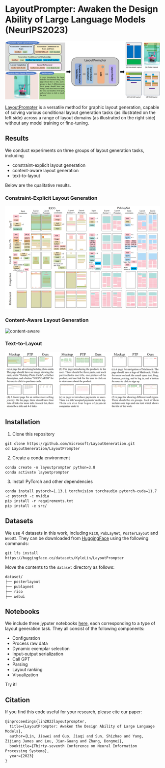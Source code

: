 # LayoutPrompter: Awaken the Design Ability of Large Language Models (NeurIPS2023)

![LayoutPrompter](./images/teaser.png)

[LayoutPrompter](https://arxiv.org/pdf/2311.06495.pdf) is a versatile method for graphic layout generation, capable of solving various conditional layout generation tasks (as illustrated on the left side) across a range of layout domains (as illustrated on the right side) without any model training or fine-tuning.

## Results

We conduct experiments on three groups of layout generation tasks, including
- constraint-explicit layout generation
- content-aware layout generation
- text-to-layout

Below are the qualitative results.

### Constraint-Explicit Layout Generation

![constraint-explicit](./images/constraint_explicit.png)

### Content-Aware Layout Generation

![content-aware](./images/content_aware.png)

### Text-to-Layout

![text2layout](./images/text2layout.png)

## Installation

1. Clone this repository

```
git clone https://github.com/microsoft/LayoutGeneration.git
cd LayoutGeneration/LayoutPrompter
```

2. Create a conda environment

```
conda create -n layoutprompter python=3.8
conda activate layoutprompter
```

3. Install PyTorch and other dependencies

```
conda install pytorch=1.13.1 torchvision torchaudio pytorch-cuda=11.7 -c pytorch -c nvidia
pip install -r requirements.txt
pip install -e src/
```

## Datasets

We use 4 datasets in this work, including `RICO`, `PubLayNet`, `PosterLayout` and `WebUI`.
They can be downloaded from [HuggingFace](https://huggingface.co/datasets/KyleLin/LayoutPrompter) using the following commands:

```
git lfs install
https://huggingface.co/datasets/KyleLin/LayoutPrompter
```

Move the contents to the `dataset` directory as follows:

```
dataset/
├── posterlayout
├── publaynet
├── rico
├── webui
```

## Notebooks

We include three jyputer notebooks [here](./notebooks), each corresponding to a type of layout generation task.
They all consist of the following components:
- Configuration
- Process raw data
- Dynamic exemplar selection
- Input-output serialization
- Call GPT
- Parsing
- Layout ranking
- Visualization

Try it!

## Citation

If you find this code useful for your research, please cite our paper:

```
@inproceedings{lin2023layoutprompter,
  title={LayoutPrompter: Awaken the Design Ability of Large Language Models},
  author={Lin, Jiawei and Guo, Jiaqi and Sun, Shizhao and Yang, Zijiang James and Lou, Jian-Guang and Zhang, Dongmei},
  booktitle={Thirty-seventh Conference on Neural Information Processing Systems},
  year={2023}
}
```